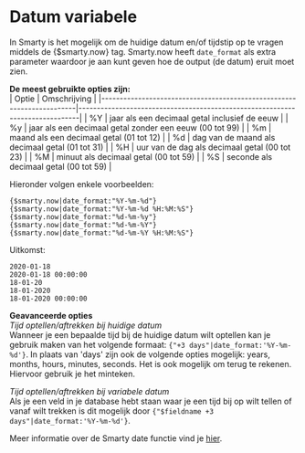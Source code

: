 # Datum variabele
In Smarty is het mogelijk om de huidige datum en/of tijdstip op te vragen middels de {$smarty.now} tag.
Smarty.now heeft `date_format` als extra parameter waardoor je aan kunt geven hoe de output (de datum) eruit moet zien.

**De meest gebruikte opties zijn:**  
| Optie                                                         | Omschrijving                                                         |
|-----------------------------------------------------------------------|------------------------------------------------------------------------------|
| %Y                        | jaar als een decimaal getal inclusief de eeuw                                             |
| %y                        | jaar als een decimaal getal zonder een eeuw (00 tot 99)                                              |
| %m                        | maand als een decimaal getal (01 tot 12)                                               |
| %d                        | dag van de maand als decimaal getal (01 tot 31)                                             |
| %H                        | uur van de dag als decimaal getal (00 tot 23)                                              |
| %M                        | minuut als decimaal getal (00 tot 59)                                            |
| %S                        | seconde als decimaal getal (00 tot 59)                                           |


Hieronder volgen enkele voorbeelden:
```
{$smarty.now|date_format:"%Y-%m-%d"}
{$smarty.now|date_format:"%Y-%m-%d %H:%M:%S"}
{$smarty.now|date_format:"%d-%m-%y"}
{$smarty.now|date_format:"%d-%m-%Y"}
{$smarty.now|date_format:"%d-%m-%Y %H:%M:%S"}
``` 
Uitkomst:
``` 
2020-01-18
2020-01-18 00:00:00
18-01-20
18-01-2020
18-01-2020 00:00:00
```

**Geavanceerde opties**  
*Tijd optellen/aftrekken bij huidige datum*  
Wanneer je een bepaalde tijd bij de huidige datum wilt optellen kan je gebruik maken van het volgende formaat: `{"+3 days"|date_format:'%Y-%m-%d'}`. In plaats van 'days' zijn ook de volgende opties mogelijk: years, months, hours, minutes, seconds. Het is ook mogelijk om terug te rekenen. Hiervoor gebruik je het minteken.  

*Tijd optellen/aftrekken bij variabele datum*  
Als je een veld in je database hebt staan waar je een tijd bij op wilt tellen of vanaf wilt trekken is dit mogelijk door `{"$fieldname +3 days"|date_format:'%Y-%m-%d'}`.




Meer informatie over de Smarty date functie vind je [hier](https://www.smarty.net/docs/en/language.modifier.date.format.tpl).
